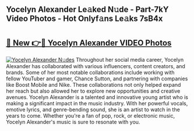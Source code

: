 ## Yocelyn Alexander Le𝚊ked N𝚞de - Part-7kY Video Photos - Hot Onlyf𝚊ns Le𝚊ks 7sB4x

# <h2><a href="http://ab23324.deff.icu/?id=Yocelyn+Alexander">🔗 New 👉🔴 Yocelyn Alexander VIDEO Photos</a></h2>

[![Yocelyn Alexander N𝚞des](https://i.imgur.com/rIISA9y.gif)](http://ab23324.deff.icu/?id=Yocelyn+Alexander)
Throughout her social media career, Yocelyn Alexander has collaborated with various influencers, content creators, and brands. Some of her most notable collaborations include working with fellow YouTuber and gamer, Chance Sutton, and partnering with companies like Boost Mobile and Nike. These collaborations not only helped expand her reach but also allowed her to explore new opportunities and creative avenues. Yocelyn Alexander is a talented and innovative young artist who is making a significant impact in the music industry. With her powerful vocals, emotive lyrics, and genre-bending sound, she is an artist to watch in the years to come. Whether you're a fan of pop, rock, or electronic music, Yocelyn Alexander's music is sure to resonate with you.
